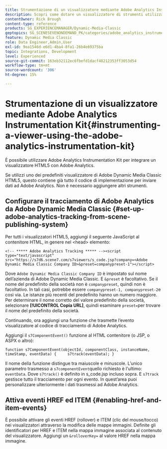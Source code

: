 ```yaml
---
title: Strumentazione di un visualizzatore mediante Adobe Analytics Instrumentation Kit
description: Scopri come dotare un visualizzatore di strumenti utilizzando Adobe Analytics Instrumentation Kit in Adobe Dynamic Media Classic.
contentOwner: Rick Brough
content-type: reference
products: SG_EXPERIENCEMANAGER/Dynamic-Media-Classic
geptopics: SG_SCENESEVENONDEMAND_PK/categories/adobe_analytics_instrumentation_kit
feature: Dynamic Media Classic
role: Data Engineer,Admin,User
exl-id: 9ea1546d-e6d1-4ba4-8fa1-26b4e69375ba
topic: Integrations, Development
level: Experienced
source-git-commit: 163eb32112ec6fbefd1dacf48212353ff3053d54
workflow-type: tm+mt
source-wordcount: '306'
ht-degree: 15%

---
```


# Strumentazione di un visualizzatore mediante Adobe Analytics Instrumentation Kit{#instrumenting-a-viewer-using-the-adobe-analytics-instrumentation-kit}

È possibile utilizzare Adobe Analytics Instrumentation Kit per integrare un visualizzatore HTML5 con Adobe Analytics.

Se utilizzi uno dei predefiniti visualizzatore di Adobe Dynamic Media Classic HTML5, questo contiene già tutto il codice di implementazione per inviare dati ad Adobe Analytics. Non è necessario aggiungere altri strumenti.

## Configurare il tracciamento di Adobe Analytics da Adobe Dynamic Media Classic {#set-up-adobe-analytics-tracking-from-scene-publishing-system}

Per tutti i visualizzatori HTML5, aggiungi il seguente JavaScript al contenitore HTML, in genere nel &lt;head> elemento:

```as3
<!-- ***** Adobe Analytics Tracking ***** --><script type="text/javascript" src="https://s7d6.scene7.com/s7viewers/s_code.jsp?company=<Adobe Dynamic Media Classic Company ID>&preset=companypreset-1"></script>
```

Dove `Adobe Dynamic Media Classic Company ID` è impostato sul nome dell’azienda di Adobe Dynamic Media Classic. E `&preset` è facoltativo. Se il nome del predefinito della società non è `companypreset`, quindi non è facoltativo. In tali casi, potrebbe essere `companypreset-1, companypreset-2`e così via. Le istanze più recenti del predefinito hanno un numero maggiore. Per determinare il nome corretto del valore predefinito della società, selezionare **[!UICONTROL Copia URL]**, quindi esaminare `preset=`per trovare il nome del predefinito della società.

Continuando, ora aggiungi una funzione che trasmette l’evento visualizzatore al codice di tracciamento di Adobe Analytics.

Aggiungi il `s7ComponentEvent()` funzione al HTML contenitore (o JSP, o ASPX o altro):

```as3
function s7ComponentEvent(objectId, componentClass, instanceName, timeStamp, eventData) {     s7track(eventData); }
```

Il nome della funzione distingue tra maiuscole e minuscole. L’unico parametro trasmesso a `s7componentEvent`quello richiesto è l&#39;ultimo: `eventData`. Dove `s7track()` è definito in s_code.jsp incluso sopra. E `s7track` gestisce tutto il tracciamento per ogni evento. In quest’area puoi personalizzare ulteriormente i dati trasmessi ad Adobe Analytics.

## Attiva eventi HREF ed ITEM {#enabling-href-and-item-events}

È possibile attivare gli eventi HREF (rollover) e ITEM (clic del mouse/tocco) nei visualizzatori attraverso la modifica delle mappe immagini. Definite gli identificatori per HREF e ITEM nella mappa immagine associata al contenuto del visualizzatore. Aggiungi un `&rolloverKey=` al valore HREF nella mappa immagine.
